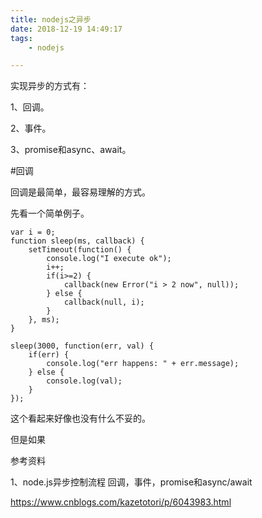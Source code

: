 ```yaml
---
title: nodejs之异步
date: 2018-12-19 14:49:17
tags:
	- nodejs

---
```




实现异步的方式有：

1、回调。

2、事件。

3、promise和async、await。

#回调

回调是最简单，最容易理解的方式。

先看一个简单例子。

```
var i = 0;
function sleep(ms, callback) {
	setTimeout(function() {
		console.log("I execute ok");
		i++;
		if(i>=2) {
			callback(new Error("i > 2 now", null));
		} else {
			callback(null, i);
		}
	}, ms);
}

sleep(3000, function(err, val) {
	if(err) {
		console.log("err happens: " + err.message);
	} else {
		console.log(val);
	}
});
```

这个看起来好像也没有什么不妥的。

但是如果

参考资料

1、node.js异步控制流程 回调，事件，promise和async/await

https://www.cnblogs.com/kazetotori/p/6043983.html